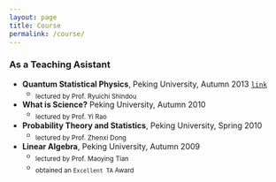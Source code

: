 ```yaml
---
layout: page
title: Course
permalink: /course/
---
```


### As a Teaching Asistant

- **Quantum Statistical Physics**, Peking University, Autumn 2013 [`link`](qsp2013/qsp2013.html)
  - <sub>lectured by Prof. Ryuichi Shindou
- **What is Science?** Peking University, Autumn 2010
  - <sub>lectured by Prof. Yi Rao
- **Probability Theory and Statistics**, Peking University, Spring 2010
  - <sub>lectured by Prof. Zhenxi Dong
- **Linear Algebra**, Peking University, Autumn 2009
  - <sub>lectured by Prof. Maoying Tian
  - <sub>obtained an `Excellent TA` Award